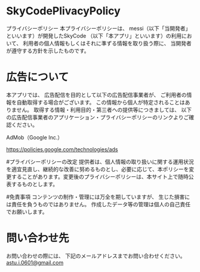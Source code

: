 # SkyCodePlivacyPolicy
プライバシーポリシー
本プライバシーポリシーは、 messi（以下「当開発者」といいます）が開発したSkyCode
（以下「本アプリ」といいます）の利用において、 利用者の個人情報もしくはそれに準ずる情報を取り扱う際に、 当開発者が遵守する方針を示したものです。

# 広告について
本アプリでは、 広告配信を目的として以下の広告配信事業者が、 ご利用者の情報を自動取得する場合がございます。 この情報から個人が特定されることはありません。 取得する情報・利用目的・第三者への提供等につきましては、 以下の広告配信事業者のアプリケーション・プライバシーポリシーのリンクよりご確認ください。

AdMob（Google Inc.）

https://policies.google.com/technologies/ads

#プライバシーポリシーの改定
提供者は、個人情報の取り扱いに関する運用状況を適宜見直し、継続的な改善に努めるものとし、必要に応じて、本ポリシーを変更することがあります。変更後のプライバシーポリシーは、本サイト上で随時公表するものとします。


#免責事項
コンテンツの制作・管理には万全を期していますが、 生じた損害には責任を負うものではありません。 作成したデータ等の管理は個人の自己責任でお願いします。

# 問い合わせ先
お問い合わせの際には、 下記のメールアドレスまでお問い合わせください。
astu.i.0601@gmail.com
